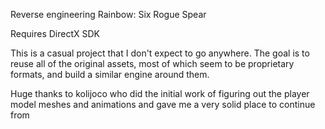 Reverse engineering Rainbow: Six Rogue Spear

Requires DirectX SDK

This is a casual project that I don't expect to go anywhere. The goal is to reuse all of the original assets, most of which seem to be proprietary formats, and build a similar engine around them.

Huge thanks to kolijoco who did the initial work of figuring out the player model meshes and animations and gave me a very solid place to continue from
